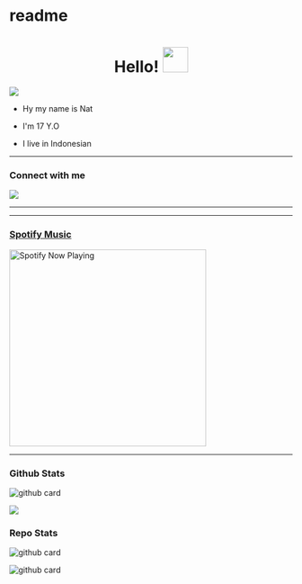 # readme
<h1 align="center">Hello! <img src="https://github.com/Natx-C/image/blob/main/f7c6afe87c8c19023946cb8747e54552.gif" style="border-radius:5;" width="45px" alt=""><br></h1>

<p align="center">

<a href="https://youtube.com/c/YuzzuKamiyaka"><img align="center" height="auto" src="https://github.com/Natx-C/image/blob/main/78a240da140c7cb3f574ebe2944256ff.jpg"/></a>

<p align="center">

- Hy my name is Nat

- I'm 17 Y.O

- I live in Indonesian

------

### Connect with me 

<p align="center">

  <a href="https.wa.me/"><img src="https://img.shields.io/badge/WhatsApp-25D366?style=for-the-badge&logo=whatsapp&logoColor=white" /><br>

  

------

------

### Spotify Music

<p align="center">

  <a href="https://open.spotify.com/playlist/0yoLEOp92Gs9XgMo6MKUlV" target="_blank"><img src="https://now-playing-on-spotify.vercel.app/api/spotify" alt="Spotify Now Playing" width="350"/></a>

</p>

------

 

### Github Stats 

![github card](https://github-readme-stats.vercel.app/api?username=Natx-C&show_icons=true&theme=radical)

![](https://github-profile-summary-cards.vercel.app/api/cards/profile-details?username=Natx-C&theme=monokai)

### Repo Stats 

![github card](https://github-readme-stats.vercel.app/api/pin/?username=乂Nat&repo=bitch-bot&theme=dark)

![github card](https://github-readme-stats.vercel.app/api/pin/?username=Natx-C&repo=Natx-C.github.io&theme=dark)
